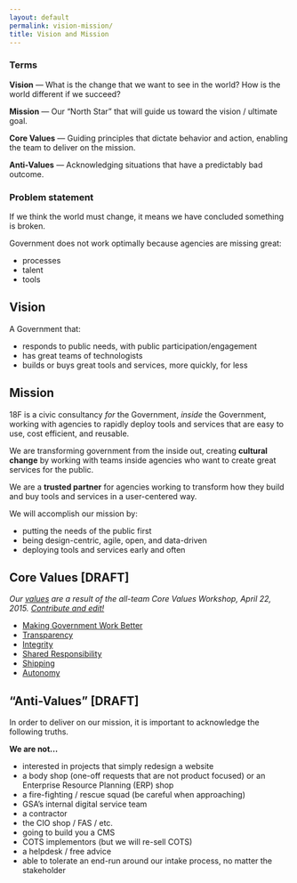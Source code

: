 ```yaml
---
layout: default
permalink: vision-mission/
title: Vision and Mission
---
```


### Terms
**Vision** — What is the change that we want to see in the world? How is the world different if we succeed?

**Mission** — Our “North Star” that will guide us toward the vision / ultimate goal.

**Core Values** — Guiding principles that dictate behavior and action, enabling the team to deliver on the mission.

**Anti-Values** — Acknowledging situations that have a predictably bad outcome. 

### Problem statement

If we think the world must change, it means we have concluded something is broken.

Government does not work optimally because agencies are missing great:

* processes
* talent
* tools

## Vision

A Government that:

* responds to public needs, with public participation/engagement
* has great teams of technologists
* builds or buys great tools and services, more quickly, for less

## Mission

18F is a civic consultancy _for_ the Government, _inside_ the Government, working with agencies to rapidly deploy tools and services that are easy to use, cost efficient, and reusable. 

We are transforming government from the inside out, creating **cultural change** by working with teams inside agencies who want to create great services for the public. 

We are a **trusted partner** for agencies working to transform how they build and buy tools and services in a user-centered way.

We will accomplish our mission by:

* putting the needs of the public first
* being design-centric, agile, open, and data-driven
* deploying tools and services early and often

## Core Values [DRAFT]
_Our [values](core-values/index.html) are a result of the all-team Core Values Workshop, April 22, 2015. [Contribute and edit!](https://github.com/18F/core-values/tree/18f-pages/pages)_
* [Making Government Work Better](core-values/making-government-work-better/)
* [Transparency](core-values/transparency/)
* [Integrity](core-values/integrity/)
* [Shared Responsibility](core-values/shared-responsibility/)
* [Shipping](core-values/shipping/)
* [Autonomy](core-values/autonomy/)

## “Anti-Values” [DRAFT]
In order to deliver on our mission, it is important to acknowledge the following truths.

**We are not...**
* interested in projects that simply redesign a website
* a body shop (one-off requests that are not product focused) or an Enterprise Resource Planning (ERP) shop
* a fire-fighting / rescue squad (be careful when approaching)
* GSA’s internal digital service team
* a contractor
* the CIO shop / FAS / etc.
* going to build you a CMS
* COTS implementors (but we will re-sell COTS)
* a helpdesk / free advice
* able to tolerate an end-run around our intake process, no matter the stakeholder
